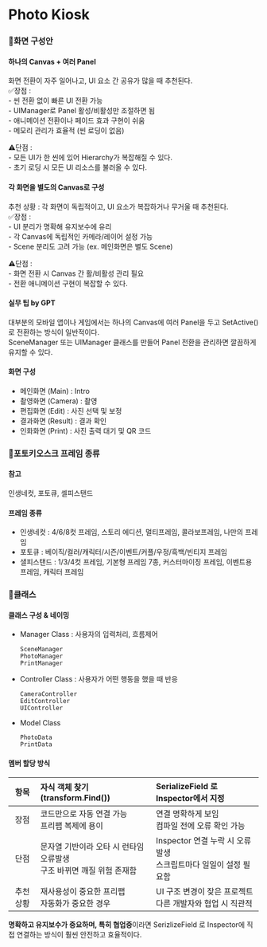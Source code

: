 # Photo Kiosk

### 📌화면 구성안
#### 하나의 Canvas + 여러 Panel 
화면 전환이 자주 일어나고, UI 요소 간 공유가 많을 때 추천된다.</br>
✅장점 :</br>
    - 씬 전환 없이 빠른 UI 전환 가능</br>
    - UIManager로 Panel 활성/비활성만 조절하면 됨</br>
    - 애니메이션 전환이나 페이드 효과 구현이 쉬움</br>
    - 메모리 관리가 효율적 (씬 로딩이 없음)</br>

⚠️단점 :</br>
    - 모든 UI가 한 씬에 있어 Hierarchy가 복잡해질 수 있다.</br>
    - 초기 로딩 시 모든 UI 리소스를 불러올 수 있다.</br>
#### 각 화면을 별도의 Canvas로 구성
추천 상황 : 각 화면이 독립적이고, UI 요소가 복잡하거나 무거울 때 추천된다.</br>
✅장점 :</br>
    - UI 분리가 명확해 유지보수에 유리</br>
    - 각 Canvas에 독립적인 카메라/레이어 설정 가능</br>
    - Scene 분리도 고려 가능 (ex. 메인화면은 별도 Scene)</br>

⚠️단점 :</br>
    - 화면 전환 시 Canvas 간 활/비활성 관리 필요</br>
    - 전환 애니메이션 구현이 복잡할 수 있다.</br>

#### 실무 팁 by GPT
대부분의 모바일 앱이나 게임에서는 하나의 Canvas에 여러 Panel을 두고 SetActive() 로 전환하는 방식이 일반적이다.</br>
SceneManager 또는 UIManager 클래스를 만들어 Panel 전환을 관리하면 깔끔하게 유지할 수 있다.</br>

#### 화면 구성
- 메인화면 (Main) : Intro</br>
- 촬영화면 (Camera) : 촬영</br>
- 편집화면 (Edit) : 사진 선택 및 보정</br>
- 결과화면 (Result) : 결과 확인</br>
- 인화화면 (Print) : 사진 출력 대기 및 QR 코드</br>

### 📌포토키오스크 프레임 종류
#### 참고
인생네컷, 포토큐, 셀피스탠드
#### 프레임 종류
- 인생네컷 : 4/6/8컷 프레임, 스토리 에디션, 멀티프레임, 콜라보프레임, 나만의 프레임</br>
- 포토큐 : 베이직/컬러/캐릭터/시즌/이벤트/커플/우정/흑백/빈티지 프레임</br>
- 샐피스탠드 : 1/3/4컷 프레임, 기본형 프레임 7종, 커스터마이징 프레임, 이벤트용 프레임, 캐릭터 프레임</br>

### 📌클래스

#### 클래스 구성 & 네이밍
- Manager Class : 사용자의 입력처리, 흐름제어</br>
    ```plainText
    SceneManager
    PhotoManager
    PrintManager
    ```
- Controller Class : 사용자가 어떤 행동을 했을 때 반응</br>
    ```plainText
    CameraController
    EditController
    UIController
    ```
- Model Class
    ```plainText
    PhotoData
    PrintData
    ```
#### 멤버 할당 방식
|항목|자식 객체 찾기 (transform.Find())|SerializeField 로 Inspector에서 지정|
|:---:|:---|:---|
|장점|코드만으로 자동 연결 가능</br>프리팹 복제에 용이|연결 명확하게 보임</br>컴파일 전에 오류 확인 가능|
|단점|문자열 기반이라 오타 시 런타임 오류발생</br>구조 바뀌면 깨질 위험 존재함|Inspector 연결 누락 시 오류 발생</br>스크립트마다 일일이 설정 필요함|
|추천상황|재사용성이 중요한 프리팹</br>자동화가 중요한 경우|UI 구조 변경이 잦은 프로젝트</br>다른 개발자와 협업 시 직관적|

**명확하고 유지보수가 중요하며, 특히 협업중**이라면 SerizlizeField 로 Inspector에 직접 연결하는 방식이 훨씬 안전하고 효율적이다.</br>

